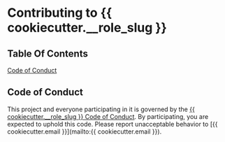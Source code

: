 # Contributing to {{ cookiecutter.__role_slug }}

## Table Of Contents

[Code of Conduct](#code-of-conduct)

## Code of Conduct

This project and everyone participating in it is governed by the [{{ cookiecutter.__role_slug }} Code of Conduct](CODE_OF_CONDUCT.md). By participating, you are expected to uphold this code. Please report unacceptable behavior to [{{ cookiecutter.email }}](mailto:{{ cookiecutter.email }}).
